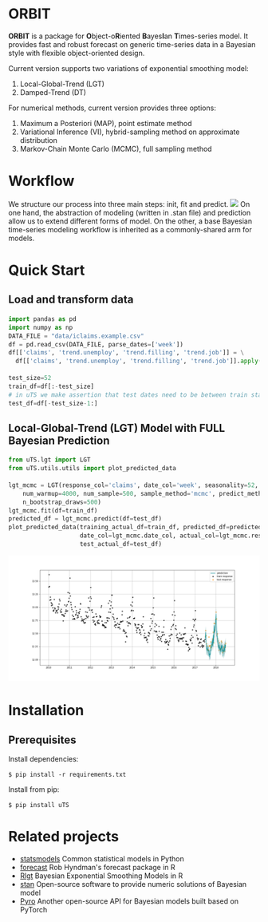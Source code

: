 # ORBIT 

**ORBIT** is a package for **O**bject-o**R**iented **B**ayes**I**an **T**imes-series
model. It provides fast and robust forecast on generic time-series data in a Bayesian style with
flexible object-oriented design.

Current version supports two variations of exponential smoothing model:
1. Local-Global-Trend (LGT)
2. Damped-Trend (DT)

For numerical methods, current version provides three options:
1. Maximum a Posteriori (MAP), point estimate method
2. Variational Inference (VI), hybrid-sampling method on approximate distribution
3. Markov-Chain Monte Carlo (MCMC), full sampling method


# Workflow
We structure our process into three main steps: init, fit and predict.
![](docs/img/ORBIT-Workflow.png)
On one hand, the abstraction of modeling (written in .stan file) and prediction allow us to
extend different forms of model.  On the other, a base Bayesian time-series modeling workflow
is inherited as a commonly-shared arm for models.


# Quick Start
## Load and transform data
```python
import pandas as pd
import numpy as np
DATA_FILE = "data/iclaims.example.csv"
df = pd.read_csv(DATA_FILE, parse_dates=['week'])
df[['claims', 'trend.unemploy', 'trend.filling', 'trend.job']] = \
  df[['claims', 'trend.unemploy', 'trend.filling', 'trend.job']].apply(np.log, axis=1)

test_size=52
train_df=df[:-test_size]
# in uTS we make assertion that test dates need to be between train start/end
test_df=df[-test_size-1:]
```
## Local-Global-Trend (LGT) Model with FULL Bayesian Prediction
```python
from uTS.lgt import LGT
from uTS.utils.utils import plot_predicted_data

lgt_mcmc = LGT(response_col='claims', date_col='week', seasonality=52,
    num_warmup=4000, num_sample=500, sample_method='mcmc', predict_method='full',
    n_bootstrap_draws=500)
lgt_mcmc.fit(df=train_df)
predicted_df = lgt_mcmc.predict(df=test_df)
plot_predicted_data(training_actual_df=train_df, predicted_df=predicted_df,
                    date_col=lgt_mcmc.date_col, actual_col=lgt_mcmc.response_col, pred_col=50,
                    test_actual_df=test_df)
```

![](docs/img/lgt-mcmc-pred.png)


# Installation

## Prerequisites

Install dependencies:
```
$ pip install -r requirements.txt
```

Install from pip:
```
$ pip install uTS
```

# Related projects
* [statsmodels](https://www.statsmodels.org/stable/index.html)
Common statistical models in Python
* [forecast](https://cran.r-project.org/web/packages/forecast/index.html)
Rob Hyndman's forecast package in R
* [Rlgt](https://cran.r-project.org/web/packages/Rlgt/index.html)
Bayesian Exponential Smoothing Models in R
* [stan](https://mc-stan.org/)
Open-source software to provide numeric solutions of Bayesian model
* [Pyro](https://pyro.ai/)
Another open-source API for Bayesian models built based on PyTorch
